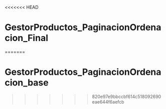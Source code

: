 <<<<<<< HEAD
# GestorProductos_PaginacionOrdenacion_Final
=======
# GestorProductos_PaginacionOrdenacion_base
>>>>>>> 820e97e9bbccbf614c518092690eae644f6aefcb
